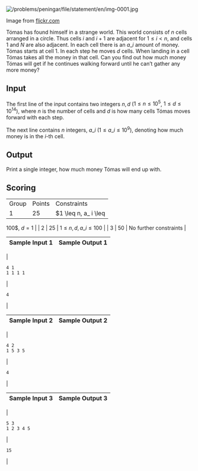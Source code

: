 

![/problems/peningar/file/statement/en/img-0001.jpg](/problems/peningar/file/statement/en/img-0001.jpg)

 Image from [flickr.com](https://www.flickr.com/photos/tracy_olson/61056391)


Tómas has found himself in a strange world. This world
 consists of $n$ cells
 arranged in a circle. Thus cells $i$ and $i+1$ are adjacent for $1 \leq i < n$, and cells
 $1$ and $N$ are also adjacent. In each cell
 there is an $a\_ i$ amount
 of money. Tómas starts at cell $1$. In each step he moves
 $d$ cells. When landing in
 a cell Tómas takes all the money in that cell. Can you find out
 how much money Tómas will get if he continues walking forward
 until he can’t gather any more money?


Input
-----


The first line of the input contains two integers
 $n,d$ ($1 \leq n \leq 10^5$, $1 \leq d \leq 10^{14}$), where
 $n$ is the number of cells
 and $d$ is how many cells
 Tómas moves forward with each step.  



The next line contains $n$ integers, $a\_ i$ ($1 \leq a\_ i \leq 10^9$), denoting how
 much money is in the $i$-th cell.  



Output
------


Print a single integer, how much money Tómas will end up
 with.


Scoring
-------




|  |  |  |
| --- | --- | --- |
| Group | Points | Constraints |
| 1 | 25 | $1 \leq n, a\_ i \leq
 100$, $d =
 1$ |
| 2 | 25 | $1 \leq n, d, a\_ i \leq
 100$ |
| 3 | 50 | No further constraints |




| Sample Input 1 | Sample Output 1 |
| --- | --- |
| 
```
4 1
1 1 1 1

```
 | 
```
4

```
 |




| Sample Input 2 | Sample Output 2 |
| --- | --- |
| 
```
4 2
1 5 3 5

```
 | 
```
4

```
 |




| Sample Input 3 | Sample Output 3 |
| --- | --- |
| 
```
5 3
1 2 3 4 5

```
 | 
```
15

```
 |


